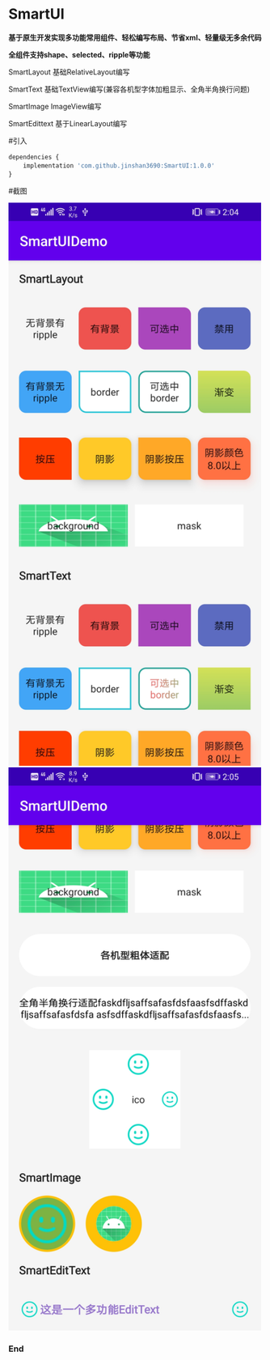 
# SmartUI
**基于原生开发实现多功能常用组件、轻松编写布局、节省xml、轻量级无多余代码**

**全组件支持shape、selected、ripple等功能**

SmartLayout 基础RelativeLayout编写

SmartText 基础TextView编写(兼容各机型字体加粗显示、全角半角换行问题)

SmartImage ImageView编写

SmartEdittext 基于LinearLayout编写

#引入
```javascript
dependencies {
	implementation 'com.github.jinshan3690:SmartUI:1.0.0'
}
```


#截图

<img src="https://github.com/jinshan3690/SmartUI/blob/master/screenshot/Screenshot_1.jpg" width = "500"  />

<img src="https://github.com/jinshan3690/SmartUI/blob/master/screenshot/Screenshot_2.jpg" width = "500"  />

### End